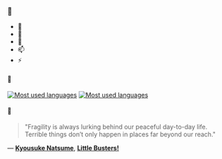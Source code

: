 ### 👋

- 🔭
- 🌱
- 💬
- 📫
- ⚡

#### 🧏

[![Most used languages](https://github-readme-stats-aynah.vercel.app/api/top-langs/?username=aynh&theme=solarized-dark&langs_count=6&layout=compact&hide_title=true)](https://github.com/anuraghazra/github-readme-stats#gh-dark-mode-only)
[![Most used languages](https://github-readme-stats-aynah.vercel.app/api/top-langs/?username=aynh&theme=solarized-light&langs_count=6&layout=compact&hide_title=true)](https://github.com/anuraghazra/github-readme-stats#gh-light-mode-only)

#### 💬

> "Fragility is always lurking behind our peaceful day-to-day life. Terrible things don’t only happen in places far beyond our reach."

&mdash; [**Kyousuke Natsume**](https://myanimelist.net/character.php?q=Kyousuke%20Natsume&cat=character), [**Little Busters!**](https://myanimelist.net/search/all?q=Little%20Busters!&cat=all)

